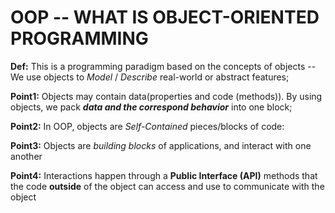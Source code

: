 # OOP -- WHAT IS OBJECT-ORIENTED PROGRAMMING

**Def:** This is a programming paradigm based on the concepts of objects -- We use objects to _Model_ / _Describe_ real-world or abstract features;

**Point1:** Objects may contain data(properties and code (methods)). By using objects, we pack **_data and the correspond behavior_** into one block;

**Point2:** In OOP, objects are _Self-Contained_ pieces/blocks of code:

**Point3:** Objects are _building blocks_ of applications, and interact with one another

**Point4:** Interactions happen through a **Public Interface (API)** methods that the code **outside** of the object can access and use to communicate with the object
